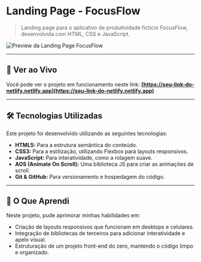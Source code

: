 # Landing Page - FocusFlow

> Landing page para o aplicativo de produtividade fictício FocusFlow, desenvolvida com HTML, CSS e JavaScript.

![Preview da Landing Page FocusFlow](assents/focusflow-preview.jpg)

---

## 🚀 Ver ao Vivo

Você pode ver o projeto em funcionamento neste link:
**[https://seu-link-do-netlify.netlify.app](https://seu-link-do-netlify.netlify.app)**

---

## 🛠️ Tecnologias Utilizadas

Este projeto foi desenvolvido utilizando as seguintes tecnologias:

- **HTML5:** Para a estrutura semântica do conteúdo.
- **CSS3:** Para a estilização, utilizando Flexbox para layouts responsivos.
- **JavaScript:** Para interatividade, como a rolagem suave.
- **AOS (Animate On Scroll):** Uma biblioteca JS para criar as animações de scroll.
- **Git & GitHub:** Para versionamento e hospedagem do código.

---

## 🧠 O Que Aprendi

Neste projeto, pude aprimorar minhas habilidades em:
- Criação de layouts responsivos que funcionam em desktops e celulares.
- Integração de bibliotecas de terceiros para adicionar interatividade e apelo visual.
- Estruturação de um projeto front-end do zero, mantendo o código limpo e organizado.

